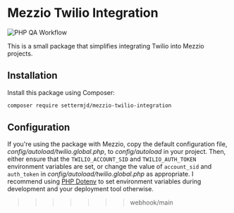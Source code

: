 # Mezzio Twilio Integration
![PHP QA Workflow](https://github.com/settermjd/mezzio-twilio-webhook-validator/actions/workflows/php-qa.yml/badge.svg)

This is a small package that simplifies integrating Twilio into Mezzio projects.

## Installation

Install this package using Composer:

```bash
composer require settermjd/mezzio-twilio-integration
```

## Configuration

If you're using the package with Mezzio, copy the default configuration file, _config/autoload/twilio.global.php_, to _config/autoload_ in your project.
Then, either ensure that the `TWILIO_ACCOUNT_SID` and `TWILIO_AUTH_TOKEN` environment variables are set, or change the value of `account_sid` and `auth_token` in _config/autoload/twilio.global.php_ as appropriate.
I recommend using [PHP Dotenv](https://github.com/vlucas/phpdotenv) to set environment variables during development and your deployment tool otherwise.
>>>>>>> webhook/main
